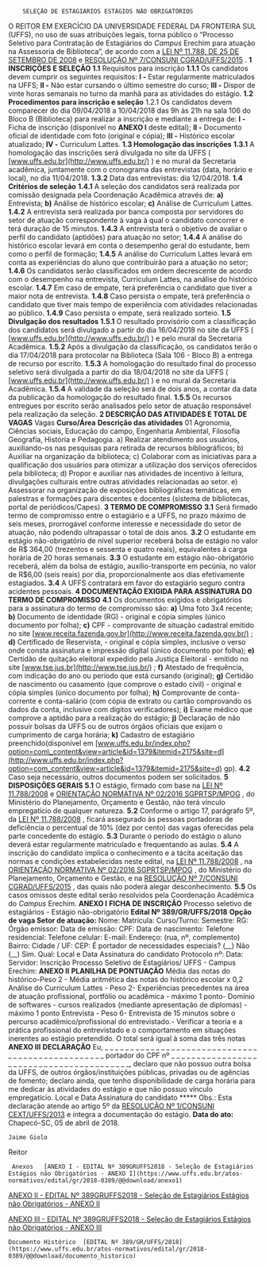         SELEÇÃO DE ESTAGIÁRIOS ESTÁGIOS NÃO OBRIGATÓRIOS  

 O REITOR EM EXERCÍCIO DA UNIVERSIDADE FEDERAL DA FRONTEIRA SUL (UFFS), no uso de suas atribuições legais, torna público o “Processo Seletivo para Contratação de Estagiários do *Campus* Erechim para atuação na Assessoria de Biblioteca”, de acordo com a [LEI Nº 11.788, DE 25 DE SETEMBRO DE 2008](http://www.planalto.gov.br/ccivil_03/_ato2007-2010/2008/lei/l11788.htm)  e [RESOLUÇÃO Nº 7/CONSUNI CGRAD/UFFS/2015](https://www.uffs.edu.br/atos-normativos/resolucao/consunicgrad/2015-0007)  .  **1 INSCRIÇÕES E SELEÇÃO**  **1.1** Requisitos para inscrição **1.1.1** Os candidatos devem cumprir os seguintes requisitos: **I -** Estar regularmente matriculados na UFFS; **II -** Não estar cursando o último semestre do curso; **III -** Dispor de vinte horas semanais no turno da manhã para as atividades do estágio. **1.2 Procedimentos para inscrição e seleção**  1.2.1 Os candidatos devem comparecer do dia 09/04/2018 a 10/04/2018 das 9h às 21h na sala 106 do Bloco B (Biblioteca) para realizar a inscrição e mediante a entrega de: **I -** Ficha de inscrição (disponível no **ANEXO I** deste edital); **II -** Documento oficial de identidade com foto (original e cópia); **III -** Histórico escolar atualizado; **IV -** Curriculum Lattes. **1.3 Homologação das inscrições**  **1.3.1** A homologação das inscrições será divulgada no site da UFFS ( [www.uffs.edu.br](http://www.uffs.edu.br/)  ) e no mural da Secretaria acadêmica, juntamente com o cronograma das entrevistas (data, horário e local), no dia 11/04/2018. **1.3.2** Data das entrevistas: dia 12/04/2018. **1.4 Critérios de seleção**  **1.4.1** A seleção dos candidatos será realizada por comissão designada pela Coordenação Acadêmica através de: **a)** Entrevista; **b)** Análise de histórico escolar; **c)** Análise de Curriculum Lattes. **1.4.2** A entrevista será realizada por banca composta por servidores do setor de atuação correspondente à vaga à qual o candidato concorrer e terá duração de 15 minutos. **1.4.3** A entrevista terá o objetivo de avaliar o perfil do candidato (aptidões) para atuação no setor; **1.4.4** A análise do histórico escolar levará em conta o desempenho geral do estudante, bem como o perfil de formação; **1.4.5** A análise do Curriculum Lattes levará em conta as experiências do aluno que contribuirão para a atuação no setor; **1.4.6** Os candidatos serão classificados em ordem decrescente de acordo com o desempenho na entrevista, Curriculum Lattes, na análise do histórico escolar. **1.4.7** Em caso de empate, terá preferência o candidato que tiver a maior nota de entrevista. **1.4.8** Caso persista o empate, terá preferência o candidato que tiver mais tempo de experiência com atividades relacionadas ao público. **1.4.9** Caso persista o empate, será realizado sorteio. **1.5 Divulgação dos resultados**  **1.5.1** O resultado provisório com a classificação dos candidatos será divulgado a partir do dia 16/04/2018 no site da UFFS ( [www.uffs.edu.br](http://www.uffs.edu.br/)  ) e pelo mural da Secretaria Acadêmica. **1.5.2** Após a divulgação da classificação, os candidatos terão o dia 17/04/2018 para protocolar na Biblioteca (Sala 106 - Bloco B) a entrega de recurso por escrito. **1.5.3** A homologação do resultado final do processo seletivo será divulgada a partir do dia 18/04/2018 no site da UFFS ( [www.uffs.edu.br](http://www.uffs.edu.br/)  ) e no mural da Secretaria Acadêmica. **1.5.4** A validade da seleção será de dois anos, a contar da data da publicação da homologação do resultado final. **1.5.5** Os recursos entregues por escrito serão analisados pelo setor de atuação responsável pela realização da seleção.  **2 DESCRIÇÃO DAS ATIVIDADES E TOTAL DE VAGAS**      Vagas   **Curso/Área**    **Descrição das atividades**      01   Agronomia, Ciências sociais, Educação do campo, Engenharia Ambiental, Filosofia Geografia, História e Pedagogia.   a) Realizar atendimento aos usuários, auxiliando-os nas pesquisas para retirada de recursos bibliográficos; b) Auxiliar na organização da biblioteca; c) Colaborar com as iniciativas para a qualificação dos usuários para otimizar a utilização dos serviços oferecidos pela biblioteca; d) Propor e auxiliar nas atividades de incentivo à leitura, divulgações culturais entre outras atividades relacionadas ao setor. e) Assessorar na organização de exposições bibliográficas temáticas, em palestras e formações para discentes e docentes (sistema de bibliotecas, portal de periódicos/Capes).      **3 TERMO DE COMPROMISSO**  **3.1** Será firmado termo de compromisso entre o estagiário e a UFFS, no prazo máximo de seis meses, prorrogável conforme interesse e necessidade do setor de atuação, não podendo ultrapassar o total de dois anos. **3.2** O estudante em estágio não-obrigatório de nível superior receberá bolsa de estágio no valor de R$ 364,00 (trezentos e sessenta e quatro reais), equivalentes à carga horária de 20 horas semanais. **3.3** O estudante em estágio não-obrigatório receberá, além da bolsa de estágio, auxílio-transporte em pecúnia, no valor de R$6,00 (seis reais) por dia, proporcionalmente aos dias efetivamente estagiados. **3.4** A UFFS contratará em favor do estagiário seguro contra acidentes pessoais.  **4 DOCUMENTAÇÃO EXIGIDA PARA ASSINATURA DO TERMO DE COMPROMISSO**  **4.1** Os documentos exigidos e obrigatórios para a assinatura do termo de compromisso são: **a)** Uma foto 3x4 recente; **b)** Documento de identidade (RG) - original e cópia simples (único documento por folha); **c)** CPF - comprovante de situação cadastral emitido no site [www.receita.fazenda.gov.br](http://www.receita.fazenda.gov.br/)  ; **d)** Certificado de Reservista, - original e cópia simples, inclusive o verso onde consta assinatura e impressão digital (único documento por folha); **e)** Certidão de quitação eleitoral expedido pela Justiça Eleitoral - emitido no site [www.tse.jus.br](http://www.tse.jus.br/)  ; **f)** Atestado de frequência, com indicação do ano ou período que está cursando (original); **g)** Certidão de nascimento ou casamento (que comprove o estado civil) - original e cópia simples (único documento por folha); **h)** Comprovante de conta-corrente e conta-salário (com cópia de extrato ou cartão comprovando os dados da conta, inclusive com dígitos verificadores); **i)** Exame médico que comprove a aptidão para a realização do estágio; **j)** Declaração de não possuir bolsas da UFFS ou de outros órgãos oficiais que exijam o cumprimento de carga horária; **k)** Cadastro de estagiário preenchido(disponível em [www.uffs.edu.br/index.php?option=com\_content&view=article&id=1379&itemid=2175&site=d](http://www.uffs.edu.br/index.php?option=com_content&view=article&id=1379&itemid=2175&site=d)  gp). **4.2** Caso seja necessário, outros documentos podem ser solicitados.  **5 DISPOSIÇÕES GERAIS**  **5.1** O estágio, firmado com base na [LEI Nº 11.788/2008](http://www.planalto.gov.br/ccivil_03/_ato2007-2010/2008/lei/l11788.htm)  e [ORIENTAÇÃO NORMATIVA Nº 02/2016 SGPRTSP/MPOG](http://pesquisa.in.gov.br/imprensa/jsp/visualiza/index.jsp?data=28/06/2016&jornal=1&pagina=44&totalArquivos=56)  , do Ministério do Planejamento, Orçamento e Gestão, não terá vínculo empregatício de qualquer natureza. **5.2** Conforme o artigo 17, parágrafo 5º, da [LEI Nº 11.788/2008](http://www.planalto.gov.br/ccivil_03/_ato2007-2010/2008/lei/l11788.htm)  , ficará assegurado às pessoas portadoras de deficiência o percentual de 10% (dez por cento) das vagas oferecidas pela parte concedente do estágio. **5.3** Durante o período do estágio o aluno deverá estar regularmente matriculado e frequentando as aulas. **5.4** A inscrição do candidato implica o conhecimento e a tácita aceitação das normas e condições estabelecidas neste edital, na [LEI Nº 11.788/2008](http://www.planalto.gov.br/ccivil_03/_ato2007-2010/2008/lei/l11788.htm)  , na [ORIENTAÇÃO NORMATIVA Nº 02/2016 SGPRTSP/MPOG](http://pesquisa.in.gov.br/imprensa/jsp/visualiza/index.jsp?data=28/06/2016&jornal=1&pagina=44&totalArquivos=56)  , do Ministério do Planejamento, Orçamento e Gestão, e na [RESOLUÇÃO Nº 7/CONSUNI CGRAD/UFFS/2015](https://www.uffs.edu.br/atos-normativos/resolucao/consunicgrad/2015-0007)  , das quais não poderá alegar desconhecimento. **5.5** Os casos omissos deste edital serão resolvidos pela Coordenação Acadêmica do *Campus* Erechim.   **ANEXO I**   **FICHA DE INSCRIÇÃO**        Processo seletivo de estagiários - Estágio não-obrigatório **Edital Nº 389/GR/UFFS/2018**      **Opção de vaga Setor de atuação:**      Nome:     Matrícula:   Curso/Turno:   Semestre:     RG:   Órgão emissor:   Data de emissão:     CPF:     Data de nascimento:     Telefone residencial:   Telefone celular:   E-mail:     Endereço: (rua, nº, complemento)     Bairro:   Cidade / UF:   CEP:     É portador de necessidades especiais? (\_\_) Não (\_\_) Sim. Qual:         Local e Data   Assinatura do candidato           Protocolo nº:   Data:   Servidor:     Inscrição Processo Seletivo de Estagiários/ UFFS - Campus Erechim:      **ANEXO II**   **PLANILHA DE PONTUAÇÃO**       Média das notas do histórico-Peso 2 - Média aritmética das notas do histórico escolar x 0,2    Análise do Curriculum Lattes - Peso 2- Experiências precedentes na área de atuação profissional, portfólio ou acadêmica - máximo 1 ponto- Domínio de softwares - cursos realizados (mediante apresentação de diplomas) - máximo 1 ponto   Entrevista - Peso 6- Entrevista de 15 minutos sobre o percurso acadêmico/profissional do entrevistado.- Verificar a teoria e a prática profissional do entrevistado e o comportamento em situações inerentes ao estágio pretendido.   O total será igual à soma das três notas     **ANEXO III**   **DECLARAÇÃO**   Eu, \_ \_ \_ \_ \_ \_ \_ \_ \_ \_ \_ \_ \_ \_ \_ \_ \_ \_ \_ \_ \_ \_ \_ \_ \_ \_ \_ \_ \_ \_ \_ \_ \_ \_ \_ \_ \_ \_ \_ \_ \_ \_ \_ \_ \_ \_ \_ \_ \_ portador do CPF nº \_ \_ \_ \_ \_ \_ \_ \_ \_ \_ \_ \_ \_ \_ \_ \_ \_ \_ \_ \_ \_ \_ \_ \_ \_ \_ \_ \_ \_ \_ \_ \_ \_ \_ \_ \_ \_ \_ \_ \_ \_, declaro que não possuo outra bolsa da UFFS, de outros órgãos/instituições públicas, privadas ou de agências de fomento; declaro ainda, que tenho disponibilidade de carga horária para me dedicar às atividades do estágio e que não possuo vínculo empregatício.   Local e Data   Assinatura do candidato   ***** Obs.: Esta declaração atende ao artigo 5º da [RESOLUÇÃO Nº 1/CONSUNI CEXT/UFFS/2013](https://www.uffs.edu.br/atos-normativos/resolucao/consunicext/2013-0001)  e íntegra a documentação do estágio.    **Data do ato:** Chapecó-SC, 05 de abril de 2018.   
 

    Jaime Giolo   
 Reitor 

     Anexos   [ANEXO I - EDITAL Nº 389GRUFFS2018 - Seleção de Estagiários Estágios não Obrigatórios - ANEXO I](https://www.uffs.edu.br/atos-normativos/edital/gr/2018-0389/@@download/anexo1)  

   [ANEXO II - EDITAL Nº 389GRUFFS2018 - Seleção de Estagiários Estágios não Obrigatórios - ANEXO II](https://www.uffs.edu.br/atos-normativos/edital/gr/2018-0389/@@download/anexo2)  

   [ANEXO III - EDITAL Nº 389GRUFFS2018 - Seleção de Estagiários Estágios não Obrigatórios - ANEXO III](https://www.uffs.edu.br/atos-normativos/edital/gr/2018-0389/@@download/anexo3)  

    Documento Histórico  [EDITAL Nº 389/GR/UFFS/2018](https://www.uffs.edu.br/atos-normativos/edital/gr/2018-0389/@@download/documento_historico)     
      
